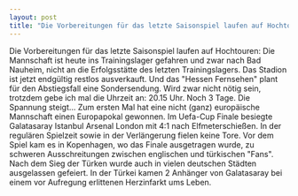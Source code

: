 ```yaml
---
layout: post
title: "Die Vorbereitungen für das letzte Saisonspiel laufen auf Hochtouren: Die Mannschaft ist heute ins Trainingslager gefahren und zwar nach Bad Nauheim, nicht an die Erfolgsstätte des letzten Trainingslagers."
---
```


Die Vorbereitungen für das letzte Saisonspiel laufen auf Hochtouren: Die Mannschaft ist heute ins Trainingslager gefahren und zwar nach Bad Nauheim, nicht an die Erfolgsstätte des letzten Trainingslagers. Das Stadion ist jetzt endgültig restlos ausverkauft. Und das "Hessen Fernsehen" plant für den Abstiegsfall eine Sondersendung. Wird zwar nicht nötig sein, trotzdem gebe ich mal die Uhrzeit an: 20.15 Uhr. Noch 3 Tage. Die Spannung steigt... Zum ersten Mal hat eine nicht (ganz) europäische Mannschaft einen Europapokal gewonnen. Im Uefa-Cup Finale besiegte Galatasaray Istanbul Arsenal London mit 4:1 nach Elfmeterschießen. In der regulären Spielzeit sowie in der Verlängerung fielen keine Tore. Vor dem Spiel kam es in Kopenhagen, wo das Finale ausgetragen wurde, zu schweren Ausschreitungen zwischen englischen und türkischen "Fans". Nach dem Sieg der Türken wurde auch in vielen deutschen Städten ausgelassen gefeiert. In der Türkei kamen 2 Anhänger von Galatasaray bei einem vor Aufregung erlittenen Herzinfarkt ums Leben.
